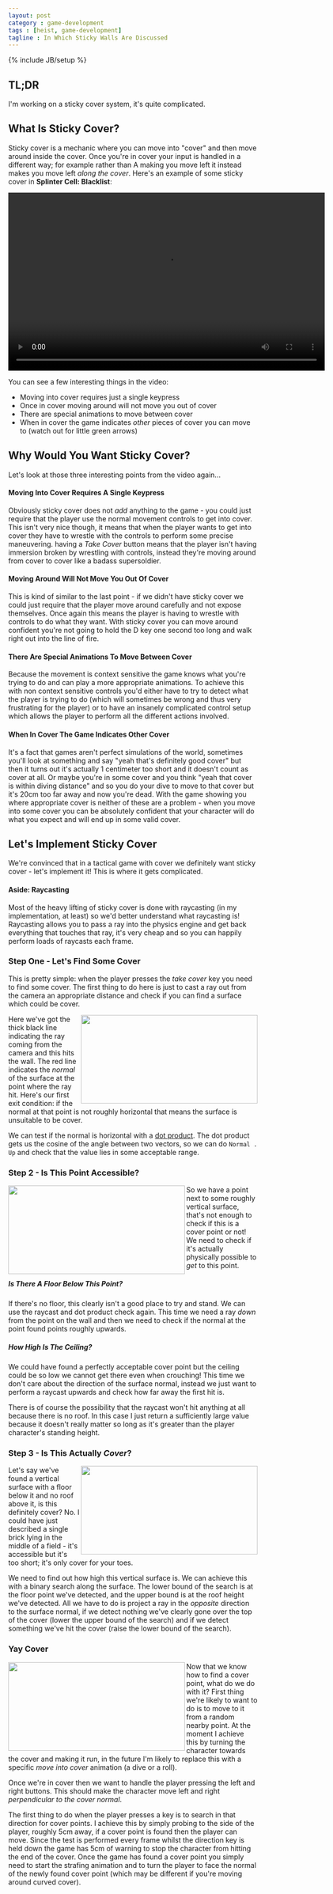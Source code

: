 ```yaml
---
layout: post
category : game-development
tags : [heist, game-development]
tagline : In Which Sticky Walls Are Discussed
---
```

{% include JB/setup %}


## TL;DR

I'm working on a sticky cover system, it's quite complicated.

## What Is Sticky Cover?

Sticky cover is a mechanic where you can move into "cover" and then move around inside the cover. Once you're in cover your input is handled in a different way; for example rather than A making you move left it instead makes you move left *along the cover*. Here's an example of some sticky cover in **Splinter Cell: Blacklist**:

<video id="Blacklist" width="640" height="360" controls preload>
    <source src="/assets/Blacklist-Cover.mp4" type="video/mp4; codecs=avc1.42E01E,mp4a.40.2">
    <source src="/assets/Blacklist-Cover.webm" type="video/webm; codecs=vp8,vorbis">
    <source src="/assets/Blacklist-Cover.ogv"  type="video/ogg; codecs=theora,vorbis">
</video>

You can see a few interesting things in the video:

 - Moving into cover requires just a single keypress
 - Once in cover moving around will not move you out of cover
 - There are special animations to move between cover
 - When in cover the game indicates *other* pieces of cover you can move to (watch out for little green arrows)

## Why Would You Want Sticky Cover?

Let's look at those three interesting points from the video again...

#### Moving Into Cover Requires A Single Keypress

Obviously sticky cover does not *add* anything to the game - you could just require that the player use the normal movement controls to get into cover. This isn't very nice though, it means that when the player wants to get into cover they have to wrestle with the controls to perform some precise maneuvering. having a *Take Cover* button means that the player isn't having immersion broken by wrestling with controls, instead they're moving around from cover to cover like a badass supersoldier.

#### Moving Around Will Not Move You Out Of Cover

This is kind of similar to the last point - if we didn't have sticky cover we could just require that the player move around carefully and not expose themselves. Once again this means the player is having to wrestle with controls to do what they want. With sticky cover you can move around confident you're not going to hold the D key one second too long and walk right out into the line of fire.

#### There Are Special Animations To Move Between Cover

Because the movement is context sensitive the game knows what you're trying to do and can play a more appropriate animations. To achieve this with non context sensitive controls you'd either have to try to detect what the player is trying to do (which will sometimes be wrong and thus very frustrating for the player) or to have an insanely complicated control setup which allows the player to perform all the different actions involved.

#### When In Cover The Game Indicates Other Cover

It's a fact that games aren't perfect simulations of the world, sometimes you'll look at something and say "yeah that's definitely good cover" but then it turns out it's actually 1 centimeter too short and it doesn't count as cover at all. Or maybe you're in some cover and you think "yeah that cover is within diving distance" and so you do your dive to move to that cover but it's 20cm too far away and now you're dead. With the game showing you where appropriate cover is neither of these are a problem - when you move into some cover you can be absolutely confident that your character will do what you expect and will end up in some valid cover.

## Let's Implement Sticky Cover

We're convinced that in a tactical game with cover we definitely want sticky cover - let's implement it! This is where it gets complicated.

#### Aside: Raycasting

Most of the heavy lifting of sticky cover is done with raycasting (in my implementation, at least) so we'd better understand what raycasting is! Raycasting allows you to pass a ray into the physics engine and get back everything that touches that ray, it's very cheap and so you can happily perform loads of raycasts each frame.

### Step One - Let's Find Some Cover

This is pretty simple: when the player presses the *take cover* key you need to find some cover. The first thing to do here is just to cast a ray out from the camera an appropriate distance and check if you can find a surface which could be cover.

<img src="/assets/Cover-Check-1.png" width="357" height="179" align="right">

Here we've got the thick black line indicating the ray coming from the camera and this hits the wall. The red line indicates the *normal* of the surface at the point where the ray hit. Here's our first exit condition: if the normal at that point is not roughly horizontal that means the surface is unsuitable to be cover.

We can test if the normal is horizontal with a [dot product](https://en.wikipedia.org/wiki/Dot_product). The dot product gets us the cosine of the angle between two vectors, so we can do `Normal . Up` and check that the value lies in some acceptable range.

### Step 2 - Is This Point Accessible?

<img src="/assets/Cover-Check-2.png" width="357" height="179" align="left">

So we have a point next to some roughly vertical surface, that's not enough to check if this is a cover point or not! We need to check if it's actually physically possible to *get* to this point.

##### Is There A Floor Below This Point?

If there's no floor, this clearly isn't a good place to try and stand. We can use the raycast and dot product check again. This time we need a ray *down* from the point on the wall and then we need to check if the normal at the point found points roughly upwards.

##### How High Is The Ceiling?

We could have found a perfectly acceptable cover point but the ceiling could be so low we cannot get there even when crouching! This time we don't care about the direction of the surface normal, instead we just want to perform a raycast upwards and check how far away the first hit is.

There is of course the possibility that the raycast won't hit anything at all because there is no roof. In this case I just return a sufficiently large value because it doesn't really matter so long as it's greater than the player character's standing height.

### Step 3 - Is This Actually *Cover*?

<img src="/assets/Cover-Check-3.png" width="357" height="179" align="right">

Let's say we've found a vertical surface with a floor below it and no roof above it, is this definitely cover? No. I could have just described a single brick lying in the middle of a field - it's accessible but it's too short; it's only cover for your toes.

We need to find out how high this vertical surface is. We can achieve this with a binary search along the surface. The lower bound of the search is at the floor point we've detected, and the upper bound is at the roof height we've detected. All we have to do is project a ray in the *opposite* direction to the surface normal, if we detect nothing we've clearly gone over the top of the cover (lower the upper bound of the search) and if we detect something we've hit the cover (raise the lower bound of the search).

### Yay Cover

<img src="/assets/heist-cover.jpg" width="357" height="179" align="left">

Now that we know how to find a cover point, what do we do with it? First thing we're likely to want to do is to move to it from a random nearby point. At the moment I achieve this by turning the character towards the cover and making it run, in the future I'm likely to replace this with a specific *move into cover* animation (a dive or a roll).

Once we're in cover then we want to handle the player pressing the left and right buttons. This should make the character move left and right *perpendicular to the cover normal*.

The first thing to do when the player presses a key is to search in that direction for cover points. I achieve this by simply probing to the side of the player, roughly 5cm away, if a cover point is found then the player can move. Since the test is performed every frame whilst the direction key is held down the game has 5cm of warning to stop the character from hitting the end of the cover. Once the game has found a cover point you simply need to start the strafing animation and to turn the player to face the normal of the newly found cover point (which may be different if you're moving around curved cover).
